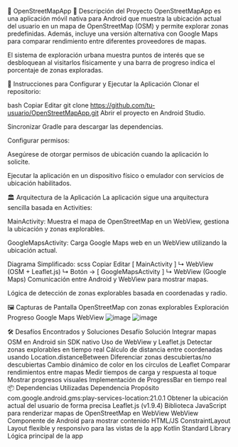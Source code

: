 📍 OpenStreetMapApp
📝 Descripción del Proyecto
OpenStreetMapApp es una aplicación móvil nativa para Android que muestra la ubicación actual del usuario en un mapa de OpenStreetMap (OSM) y permite explorar zonas predefinidas.
Además, incluye una versión alternativa con Google Maps para comparar rendimiento entre diferentes proveedores de mapas.

El sistema de exploración urbana muestra puntos de interés que se desbloquean al visitarlos físicamente y una barra de progreso indica el porcentaje de zonas exploradas.

🚀 Instrucciones para Configurar y Ejecutar la Aplicación
Clonar el repositorio:

bash
Copiar
Editar
git clone https://github.com/tu-usuario/OpenStreetMapApp.git
Abrir el proyecto en Android Studio.

Sincronizar Gradle para descargar las dependencias.

Configurar permisos:

Asegúrese de otorgar permisos de ubicación cuando la aplicación lo solicite.

Ejecutar la aplicación en un dispositivo físico o emulador con servicios de ubicación habilitados.

🏛️ Arquitectura de la Aplicación
La aplicación sigue una arquitectura sencilla basada en Activities:

MainActivity:
Muestra el mapa de OpenStreetMap en un WebView, gestiona la ubicación y zonas explorables.

GoogleMapsActivity:
Carga Google Maps web en un WebView utilizando la ubicación actual.

Diagrama Simplificado:
scss
Copiar
Editar
[ MainActivity ]
   ↳ WebView (OSM + Leaflet.js)
   ↳ Botón → [ GoogleMapsActivity ]
                ↳ WebView (Google Maps)
Comunicación entre Android y WebView para mostrar mapas.

Lógica de detección de zonas explorables basada en coordenadas y radio.

🖼️ Capturas de Pantalla
OpenStreetMap con zonas explorables	Exploración Progreso	Google Maps WebView
![image](https://github.com/user-attachments/assets/6b636767-f377-4691-b042-478b085dd324)
![image](https://github.com/user-attachments/assets/2b58c2bc-c9bd-4f81-8d76-45eea1b0fbc6)


🛠️ Desafíos Encontrados y Soluciones
Desafío	Solución
Integrar mapas OSM en Android sin SDK nativo	Uso de WebView y Leaflet.js
Detectar zonas explorables en tiempo real	Cálculo de distancia entre coordenadas usando Location.distanceBetween
Diferenciar zonas descubiertas/no descubiertas	Cambio dinámico de color en los círculos de Leaflet
Comparar rendimientos entre mapas	Medir tiempos de carga y respuesta al toque
Mostrar progresos visuales	Implementación de ProgressBar en tiempo real
📦 Dependencias Utilizadas
Dependencia	Propósito
com.google.android.gms:play-services-location:21.0.1	Obtener la ubicación actual del usuario de forma precisa
Leaflet.js (v1.9.4)	Biblioteca JavaScript para renderizar mapas de OpenStreetMap en WebView
WebView	Componente de Android para mostrar contenido HTML/JS
ConstraintLayout	Layout flexible y responsivo para las vistas de la app
Kotlin Standard Library	Lógica principal de la app
